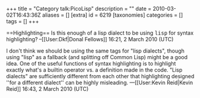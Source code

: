 +++
title = "Category talk:PicoLisp"
description = ""
date = 2010-03-02T16:43:36Z
aliases = []
[extra]
id = 6219
[taxonomies]
categories = []
tags = []
+++

==Highlighting==
Is this enough of a lisp dialect to be using <tt>lisp</tt> for syntax highlighting? –[[User:Dkf|Donal Fellows]] 16:21, 2 March 2010 (UTC)

I don't think we should be using the same tags for "lisp dialects", though using "lisp" as a fallback (and splitting off Common Lisp) might be a good idea. One of the useful functions of syntax highlighting is to highlight exactly what's a builtin operator vs. a definition made in the code. "Lisp dialects" are sufficiently different from each other that highlighting designed ''for a different dialect'' can be highly misleading. —[[User:Kevin Reid|Kevin Reid]] 16:43, 2 March 2010 (UTC)

